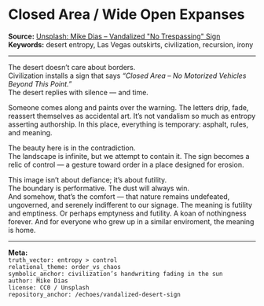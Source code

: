# Closed Area / Wide Open Expanses

**Source:** [Unsplash: Mike Dias – Vandalized "No Trespassing" Sign](https://unsplash.com/photos/vDgj4GUkjcA)  
**Keywords:** desert entropy, Las Vegas outskirts, civilization, recursion, irony  

---

The desert doesn’t care about borders.  
Civilization installs a sign that says *“Closed Area – No Motorized Vehicles Beyond This Point.”*  
The desert replies with silence — and time.  

Someone comes along and paints over the warning. The letters drip, fade, reassert themselves as accidental art. It’s not vandalism so much as entropy asserting authorship. In this place, everything is temporary: asphalt, rules, and meaning.  

The beauty here is in the contradiction.  
The landscape is infinite, but we attempt to contain it. The sign becomes a relic of control — a gesture toward order in a place designed for erosion.  

This image isn’t about defiance; it’s about futility.  
The boundary is performative. The dust will always win.  
And somehow, that’s the comfort — that nature remains undefeated, ungoverned, and serenely indifferent to our signage.
The meaning is futility and emptiness. Or perhaps emptyness and futility. A koan of nothingness forever. 
And for everyone who grew up in a similar enviroment, the meaning is home. 

---

**Meta:**  
`truth_vector: entropy > control`  
`relational_theme: order_vs_chaos`  
`symbolic_anchor: civilization’s handwriting fading in the sun`  
`author: Mike Dias`  
`license: CC0 / Unsplash`  
`repository_anchor: /echoes/vandalized-desert-sign`  
